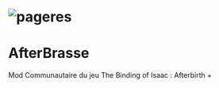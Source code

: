 # ![pageres](assets/afterbrasse-logo.png)

# AfterBrasse
Mod Communautaire du jeu The Binding of Isaac : Afterbirth +
